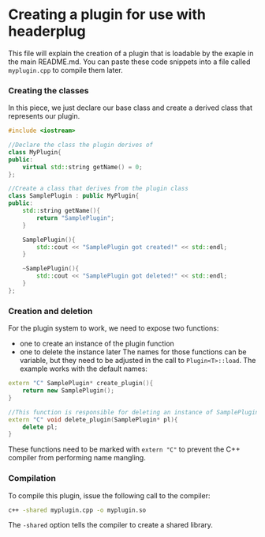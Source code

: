 # Creating a plugin for use with headerplug
This file will explain the creation of a plugin that is loadable by the exaple in the main README.md.
You can paste these code snippets into a file called `myplugin.cpp` to compile them later.
### Creating the classes
In this piece, we just declare our base class and create a derived class that represents our plugin.
```c++
#include <iostream>

//Declare the class the plugin derives of
class MyPlugin{
public:
	virtual std::string getName() = 0;
};

//Create a class that derives from the plugin class
class SamplePlugin : public MyPlugin{
public:
	std::string getName(){
		return "SamplePlugin";
	}

	SamplePlugin(){
		std::cout << "SamplePlugin got created!" << std::endl;
	}

	~SamplePlugin(){
		std::cout << "SamplePlugin got deleted!" << std::endl;
	}
};
```
### Creation and deletion
For the plugin system to work, we need to expose two functions:
 - one to create an instance of the plugin function
 - one to delete the instance later
The names for those functions can be variable, but they need to be adjusted in the call to `Plugin<T>::load`. The example works with the default names:
```c++
extern "C" SamplePlugin* create_plugin(){
	return new SamplePlugin();
}

//This function is responsible for deleting an instance of SamplePlugin
extern "C" void delete_plugin(SamplePlugin* pl){
	delete pl;
}
```
These functions need to be marked with `extern "C"` to prevent the C++ compiler from performing name mangling.
### Compilation
To compile this plugin, issue the following call to the compiler:
```bash
c++ -shared myplugin.cpp -o myplugin.so
```
The `-shared` option tells the compiler to create a shared library.
